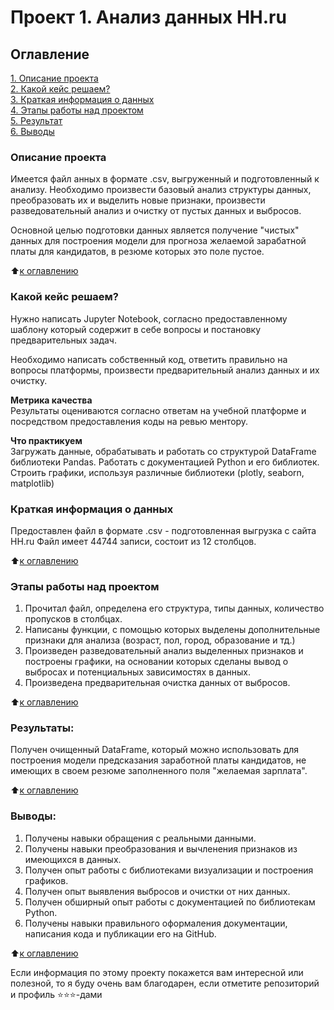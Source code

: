 # Проект 1. Анализ данных HH.ru

## Оглавление  
[1. Описание проекта](https://github.com/SaakyanAG/Pub/tree/main/Project_1%20HH%20analitics/README.md#Описание-проекта)  
[2. Какой кейс решаем?](https://github.com/SaakyanAG/Pub/tree/main/Project_1%20HH%20analitics/README.md#Какой-кейс-решаем)  
[3. Краткая информация о данных](https://github.com/SaakyanAG/Pub/tree/main/Project_1%20HH%20analitics/README.md#Краткая-информация-о-данных)  
[4. Этапы работы над проектом](https://github.com/SaakyanAG/Pub/tree/main/Project_1%20HH%20analitics/README.md#Этапы-работы-над-проектом)  
[5. Результат](https://github.com/SaakyanAG/Pub/tree/main/Project_1%20HH%20analitics/README.md#Результат)    
[6. Выводы](https://github.com/SaakyanAG/Pub/tree/main/Project_1%20HH%20analitics/README.md#Выводы) 

### Описание проекта    
Имеется файл анных в формате .csv, выгруженный и подготовленный к анализу.
Необходимо произвести базовый анализ структуры данных, преобразовать их и выделить новые признаки, произвести разведовательный анализ и очистку от пустых данных и выбросов.

Основной целью подготовки данных является получение "чистых" данных для построения модели для прогноза желаемой зарабатной платы для кандидатов, в резюме которых это поле пустое.

:arrow_up:[к оглавлению](https://github.com/SaakyanAG/Pub/tree/main/Project_1%20HH%20analitics/README.md#Оглавление)


### Какой кейс решаем?    
Нужно написать Jupyter Notebook, согласно предоставленному шаблону который содержит в себе вопросы и постановку предварительных задач.

Необходимо написать собственный код, ответить правильно на вопросы платформы, произвести предварительный анализ данных и их очистку.

**Метрика качества**     
Результаты оцениваются согласно ответам на учебной платформе и посредством предоставления коды на ревью ментору.

**Что практикуем**     
Загружать данные, обрабатывать и работать со структурой DataFrame библиотеки Pandas.
Работать с документацией Python и его библиотек.
Строить графики, используя различные библиотеки (plotly, seaborn, matplotlib)


### Краткая информация о данных
Предоставлен файл в формате .csv - подготовленная выгрузка с сайта HH.ru
Файл имеет 44744 записи, состоит из 12 столбцов.
  
:arrow_up:[к оглавлению](https://github.com/SaakyanAG/Pub/tree/main/Project_1%20HH%20analitics/README.md#Оглавление)


### Этапы работы над проектом  
1. Прочитал файл, определена его структура, типы данных, количество пропусков в столбцах.
2. Написаны функции, с помощью которых выделены дополнительные признаки для анализа (возраст, пол, город, образование и тд.)
3. Произведен разведовательный анализ выделенных признаков и построены графики, на основании которых сделаны вывод о выбросах и потенциальных зависимостях в данных.
4. Произведена предварительная очистка данных от выбросов.

:arrow_up:[к оглавлению](https://github.com/SaakyanAG/Pub/tree/main/Project_1%20HH%20analitics/README.md#Оглавление)


### Результаты:  
Получен очищенный DataFrame, который можно использовать для построения модели предсказания заработной платы кандидатов, не имеющих в своем резюме заполненного поля "желаемая зарплата".

:arrow_up:[к оглавлению](https://github.com/SaakyanAG/Pub/tree/main/Project_1%20HH%20analitics/README.md#Оглавление)


### Выводы:  
1. Получены навыки обращения с реальными данными.
2. Получены навыки преобразования и вычленения признаков из имеющихся в данных.
3. Получен опыт работы с библиотеками визуализации и построения графиков.
4. Получен опыт выявления выбросов и очистки от них данных.
5. Получен обширный опыт работы с документацией по библиотекам Python.
6. Получены навыки правильного оформаления документации, написания кода и публикации его на GitHub.

:arrow_up:[к оглавлению](https://github.com/SaakyanAG/Pub/tree/main/Project_1%20HH%20analitics/README.md#Оглавление)


Если информация по этому проекту покажется вам интересной или полезной, то я буду очень вам благодарен, если отметите репозиторий и профиль ⭐️⭐️⭐️-дами

